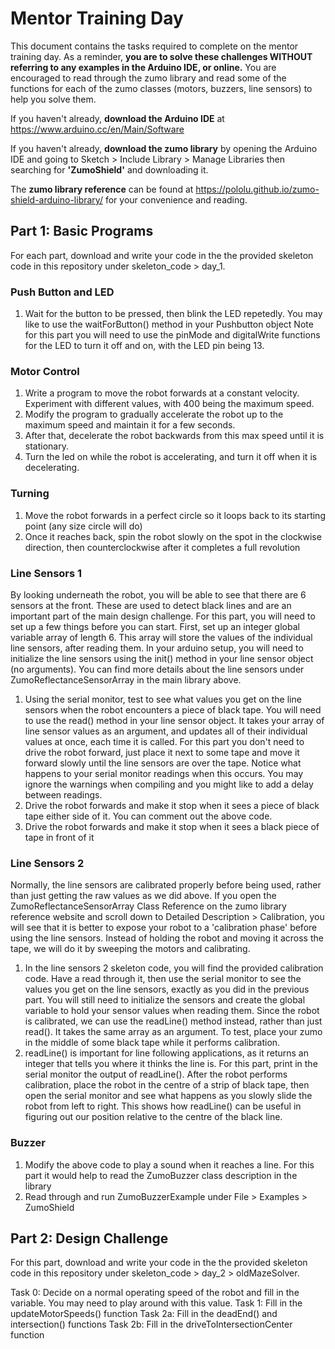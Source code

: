 # Mentor Training Day
This document contains the tasks required to complete on the mentor training day. As a reminder, **you are to solve these challenges WITHOUT referring to any examples in the Arduino IDE, or online.** You are encouraged to read through the zumo library and read some of the functions for each of the zumo classes (motors, buzzers, line sensors) to help you solve them.

If you haven't already, **download the Arduino IDE** at https://www.arduino.cc/en/Main/Software

If you haven't already, **download the zumo library** by opening the Arduino IDE and going to Sketch > Include Library > Manage Libraries then searching for **'ZumoShield'** and downloading it. 

The **zumo library reference** can be found at https://pololu.github.io/zumo-shield-arduino-library/ for your convenience and reading.


## Part 1: Basic Programs
For each part, download and write your code in the the provided skeleton code in this repository under skeleton_code > day_1.

### Push Button and LED
1. Wait for the button to be pressed, then blink the LED repetedly. You may like to use the waitForButton() method in your Pushbutton object
Note for this part you will need to use the pinMode and digitalWrite functions for the LED to turn it off and on, with the LED pin being 13. 

### Motor Control
1. Write a program to move the robot forwards at a constant velocity. Experiment with different values, with 400 being the maximum speed.
2. Modify the program to gradually accelerate the robot up to the maximum speed and maintain it for a few seconds. 
3. After that, decelerate the robot backwards from this max speed until it is stationary.
4. Turn the led on while the robot is accelerating, and turn it off when it is decelerating. 

### Turning
1. Move the robot forwards in a perfect circle so it loops back to its starting point (any size circle will do)
2. Once it reaches back, spin the robot slowly on the spot in the clockwise direction, then counterclockwise after it completes a full revolution

### Line Sensors 1
By looking underneath the robot, you will be able to see that there are 6 sensors at the front. These are used to detect black lines and are an important part of the main design challenge.
For this part, you will need to set up a few things before you can start. First, set up an integer global variable array of length 6. This array will store the values of the individual line sensors, after reading them.
In your arduino setup, you will need to initialize the line sensors using the init() method in your line sensor object (no arguments). 
You can find more details about the line sensors under ZumoReflectanceSensorArray in the main library above. 

1. Using the serial monitor, test to see what values you get on the line sensors when the robot encounters a piece of black tape. You will need to use the read() method in your line sensor object. It takes your array of line sensor values as an argument, and updates all of their individual values at once, each time it is called. For this part you don't need to drive the robot forward, just place it next to some tape and move it forward slowly until the line sensors are over the tape. Notice what happens to your serial monitor readings when this occurs. 
You may ignore the warnings when compiling and you might like to add a delay between readings.
2. Drive the robot forwards and make it stop when it sees a piece of black tape either side of it. You can comment out the above code.
3. Drive the robot forwards and make it stop when it sees a black piece of tape in front of it

### Line Sensors 2
Normally, the line sensors are calibrated properly before being used, rather than just getting the raw values as we did above. If you open the ZumoReflectanceSensorArray Class Reference on the zumo library reference website and scroll down to Detailed Description > Calibration, you will see that it is better to expose your robot to a 'calibration phase' before using the line sensors. Instead of holding the robot and moving it across the tape, we will do it by sweeping the motors and calibrating.
1. In the line sensors 2 skeleton code, you will find the provided calibration code. Have a read through it, then use the serial monitor to see the values you get on the line sensors, exactly as you did in the previous part. You will still need to initialize the sensors and create the global variable to hold your sensor values when reading them. Since the robot is calibrated, we can use the readLine() method instead, rather than just read(). It takes the same array as an argument. To test, place your zumo in the middle of some black tape while it performs calibration.
2. readLine() is important for line following applications, as it returns an integer that tells you where it thinks the line is. For this part, print in the serial monitor the output of readLine(). After the robot performs calibration, place the robot in the centre of a strip of black tape, then open the serial monitor and see what happens as you slowly slide the robot from left to right. This shows how readLine() can be useful in figuring out our position relative to the centre of the black line.

### Buzzer
1. Modify the above code to play a sound when it reaches a line. For this part it would help to read the ZumoBuzzer class description in the library
2. Read through and run ZumoBuzzerExample under File > Examples > ZumoShield

## Part 2: Design Challenge
For this part, download and write your code in the the provided skeleton code in this repository under skeleton_code > day_2 > oldMazeSolver.

Task 0: Decide on a normal operating speed of the robot and fill in the variable. You may need to play around with this value.
Task 1: Fill in the updateMotorSpeeds() function
Task 2a: Fill in the deadEnd() and intersection() functions
Task 2b: Fill in the driveToIntersectionCenter function
